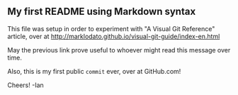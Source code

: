## My first README using Markdown syntax

This file was setup in order to experiment with "A Visual Git Reference" article, over at http://marklodato.github.io/visual-git-guide/index-en.html

May the previous link prove useful to whoever might read this message over time.

Also, this is my first public `commit` ever, over at GitHub.com!

Cheers!
-Ian